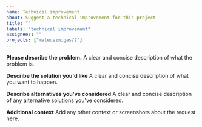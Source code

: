 ```yaml
---
name: Technical improvement
about: Suggest a technical improvement for this project
title: ""
labels: "technical improvement"
assignees: ""
projects: ["mateuszmigas/2"]
---
```


**Please describe the problem.**
A clear and concise description of what the problem is.

**Describe the solution you'd like**
A clear and concise description of what you want to happen.

**Describe alternatives you've considered**
A clear and concise description of any alternative solutions you've considered.

**Additional context**
Add any other context or screenshots about the request here.

